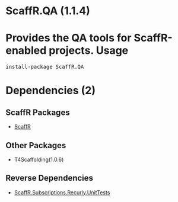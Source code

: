 ﻿ScaffR.QA (1.1.4)
======
Provides the QA tools for ScaffR-enabled projects.
Usage
======
<pre>install-package ScaffR.QA</pre>
Dependencies (2)
=====

ScaffR Packages
------
* [ScaffR](https://github.com/wcpro/ScaffR/tree/master/src/ScaffR)

Other Packages
------
* T4Scaffolding(1.0.6)

Reverse Dependencies
-----
* [ScaffR.Subscriptions.Recurly.UnitTests](https://github.com/wcpro/ScaffR/tree/master/src/ScaffR.Subscriptions.Recurly.UnitTests)
